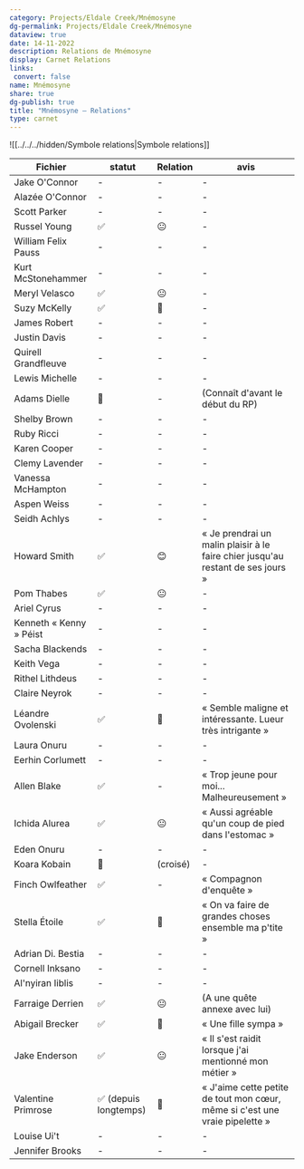 ```yaml
---
category: Projects/Eldale Creek/Mnémosyne
dg-permalink: Projects/Eldale Creek/Mnémosyne
dataview: true
date: 14-11-2022
description: Relations de Mnémosyne
display: Carnet Relations
links:
 convert: false
name: Mnémosyne
share: true
dg-publish: true
title: "Mnémosyne — Relations"
type: carnet
---
```


![[../../../hidden/Symbole relations|Symbole relations]]

| Fichier                                                                                  | statut               | Relation | avis                                                                            |
| ---------------------------------------------------------------------------------------- | -------------------- | -------- | ------------------------------------------------------------------------------- |
| Jake O'Connor              | \-                   | \-       | \-                                                                              |
| Alazée O'Connor          | \-                   | \-       | \-                                                                              |
| Scott Parker                      | \-                   | \-       | \-                                                                              |
| Russel Young                      | ✅                    | 😐       | \-                                                                              |
| William Felix Pauss        | \-                   | \-       | \-                                                                              |
| Kurt McStonehammer          | \-                   | \-       | \-                                                                              |
| Meryl Velasco                    | ✅                    | 😐       | \-                                                                              |
| Suzy McKelly                      | ✅                    | 🥰       | \-                                                                              |
| James Robert                      | \-                   | \-       | \-                                                                              |
| Justin Davis                      | \-                   | \-       | \-                                                                              |
| Quirell Grandfleuve        | \-                   | \-       | \-                                                                              |
| Lewis Michelle                  | \-                   | \-       | \-                                                                              |
| Adams Dielle                      | 💭                   | \-       | (Connaît d'avant le début du RP)                                                |
| Shelby Brown                      | \-                   | \-       | \-                                                                              |
| Ruby Ricci                          | \-                   | \-       | \-                                                                              |
| Karen Cooper                      | \-                   | \-       | \-                                                                              |
| Clemy Lavender                  | \-                   | \-       | \-                                                                              |
| Vanessa McHampton            | \-                   | \-       | \-                                                                              |
| Aspen Weiss                        | \-                   | \-       | \-                                                                              |
| Seidh Achlys                       | \-                   | \-       | \-                                                                              |
| Howard Smith                       | ✅                    | 😊       | « Je prendrai un malin plaisir à le faire chier jusqu'au restant de ses jours » |
| Pom Thabes                           | ✅                    | 😐       | \-                                                                              |
| Ariel Cyrus                         | \-                   | \-       | \-                                                                              |
| Kenneth « Kenny » Péist | \-                   | \-       | \-                                                                              |
| Sacha Blackends                 | \-                   | \-       | \-                                                                              |
| Keith Vega                           | \-                   | \-       | \-                                                                              |
| Rithel Lithdeus                 | \-                   | \-       | \-                                                                              |
| Claire Neyrok                     | \-                   | \-       | \-                                                                              |
| Léandre Ovolenski             | ✅                    | 🙂       | « Semble maligne et intéressante. Lueur très intrigante »                       |
| Laura Onuru                         | \-                   | \-       | \-                                                                              |
| Eerhin Corlumett               | \-                   | \-       | \-                                                                              |
| Allen Blake                         | ✅                    | \-       | « Trop jeune pour moi... Malheureusement »                                      |
| Ichida Alurea                     | ✅                    | 😐       | « Aussi agréable qu'un coup de pied dans l'estomac »                            |
| Eden Onuru                           | \-                   | \-       | \-                                                                              |
| Koara Kobain                       | 👀                   | (croisé) | \-                                                                              |
| Finch Owlfeather               | ✅                    | \-       | « Compagnon d'enquête »                                                         |
| Stella Étoile                     | ✅                    | 🤩       | « On va faire de grandes choses ensemble ma p'tite »                            |
| Adrian Di. Bestia             | \-                   | \-       | \-                                                                              |
| Cornell Inksano                 | \-                   | \-       | \-                                                                              |
| Al'nyiran Iiblis               | \-                   | \-       | \-                                                                              |
| Farraige Derrien               | ✅                    | 😐       | (A une quête annexe avec lui)                                                   |
| Abigail Brecker                 | ✅                    | 🙂       | « Une fille sympa »                                                             |
| Jake Enderson                     | ✅                    | 😐       | « Il s'est raidit lorsque j'ai mentionné mon métier »                           |
| Valentine Primrose           | ✅ (depuis longtemps) | 🥰       | « J'aime cette petite de tout mon cœur, même si c'est une vraie pipelette »     |
| Louise Ui't                         | \-                   | \-       | \-                                                                              |
| Jennifer Brooks                 | \-                   | \-       | \-                                                                              |


